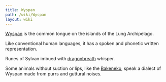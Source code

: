 ```yaml
---
title: Wyspan
path: /wiki/Wyspan
layout: wiki
---
```


[Wyspan](/wiki/Wyspan "wikilink") is the common tongue on the islands of the
Lung Archipelago.

Like conventional human languages, it has a spoken and phonetic written
representation.

Runes of Sylvan imbued with [dragonbreath](Dragonbreath "wikilink")
whisper.

Some animals without suction or lips, like the
[Bakeneko](/wiki/Bakeneko "wikilink"), speak a dialect of Wyspan made from
purrs and guttural noises.
